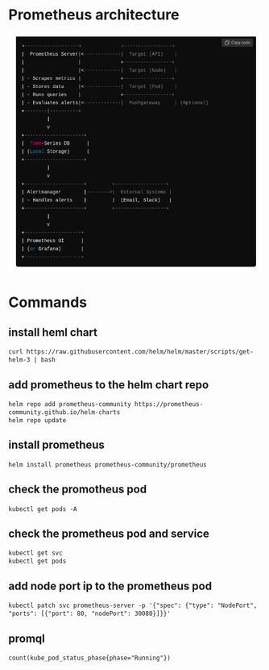# Prometheus architecture


![alt text](image.png)


# Commands

## install heml chart

```
curl https://raw.githubusercontent.com/helm/helm/master/scripts/get-helm-3 | bash

```

## add prometheus to the helm chart repo 

```
helm repo add prometheus-community https://prometheus-community.github.io/helm-charts
helm repo update
```

## install prometheus

```
helm install prometheus prometheus-community/prometheus
```

## check the promotheus pod

```
kubectl get pods -A

```

## check the prometheus pod and service

```
kubectl get svc
kubectl get pods
```

## add node port ip to the prometheus pod 
```
kubectl patch svc prometheus-server -p '{"spec": {"type": "NodePort", "ports": [{"port": 80, "nodePort": 30080}]}}'
```


## promql

```
count(kube_pod_status_phase{phase="Running"})
```